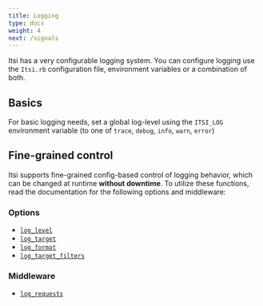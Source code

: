 ```yaml
---
title: Logging
type: docs
weight: 4
next: /signals
---
```


Itsi has a very configurable logging system. You can configure logging use the `Itsi.rb` configuration file, environment variables or a combination of both.

## Basics
For basic logging needs, set a global log-level using the `ITSI_LOG` environment variable (to one of `trace`, `debug`, `info`, `warn`, `error`)

## Fine-grained control
Itsi supports fine-grained config-based control of logging behavior, which can be changed at runtime **without downtime**. To utilize these functions, read the documentation for the following options and middleware:

### Options
* [`log_level`](/options/log_level)
* [`log_target`](/options/log_target)
* [`log_format`](/options/log_format)
* [`log_target_filters`](/options/log_target_filters)
### Middleware
* [`log_requests`](/options/log_requests)
